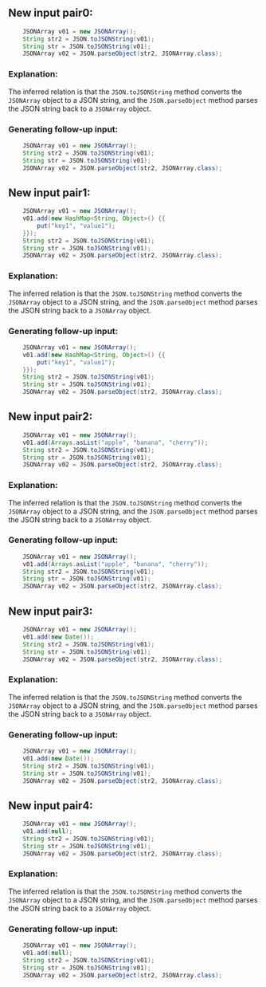 ## New input pair0:
```java
    JSONArray v01 = new JSONArray();
    String str2 = JSON.toJSONString(v01);
    String str = JSON.toJSONString(v01);
    JSONArray v02 = JSON.parseObject(str2, JSONArray.class);
```

### Explanation:
The inferred relation is that the `JSON.toJSONString` method converts the `JSONArray` object to a JSON string, and the `JSON.parseObject` method parses the JSON string back to a `JSONArray` object.

### Generating follow-up input:
```java
    JSONArray v01 = new JSONArray();
    String str2 = JSON.toJSONString(v01);
    String str = JSON.toJSONString(v01);
    JSONArray v02 = JSON.parseObject(str2, JSONArray.class);
```

## New input pair1:
```java
    JSONArray v01 = new JSONArray();
    v01.add(new HashMap<String, Object>() {{
        put("key1", "value1");
    }});
    String str2 = JSON.toJSONString(v01);
    String str = JSON.toJSONString(v01);
    JSONArray v02 = JSON.parseObject(str2, JSONArray.class);
```

### Explanation:
The inferred relation is that the `JSON.toJSONString` method converts the `JSONArray` object to a JSON string, and the `JSON.parseObject` method parses the JSON string back to a `JSONArray` object.

### Generating follow-up input:
```java
    JSONArray v01 = new JSONArray();
    v01.add(new HashMap<String, Object>() {{
        put("key1", "value1");
    }});
    String str2 = JSON.toJSONString(v01);
    String str = JSON.toJSONString(v01);
    JSONArray v02 = JSON.parseObject(str2, JSONArray.class);
```

## New input pair2:
```java
    JSONArray v01 = new JSONArray();
    v01.add(Arrays.asList("apple", "banana", "cherry"));
    String str2 = JSON.toJSONString(v01);
    String str = JSON.toJSONString(v01);
    JSONArray v02 = JSON.parseObject(str2, JSONArray.class);
```

### Explanation:
The inferred relation is that the `JSON.toJSONString` method converts the `JSONArray` object to a JSON string, and the `JSON.parseObject` method parses the JSON string back to a `JSONArray` object.

### Generating follow-up input:
```java
    JSONArray v01 = new JSONArray();
    v01.add(Arrays.asList("apple", "banana", "cherry"));
    String str2 = JSON.toJSONString(v01);
    String str = JSON.toJSONString(v01);
    JSONArray v02 = JSON.parseObject(str2, JSONArray.class);
```

## New input pair3:
```java
    JSONArray v01 = new JSONArray();
    v01.add(new Date());
    String str2 = JSON.toJSONString(v01);
    String str = JSON.toJSONString(v01);
    JSONArray v02 = JSON.parseObject(str2, JSONArray.class);
```

### Explanation:
The inferred relation is that the `JSON.toJSONString` method converts the `JSONArray` object to a JSON string, and the `JSON.parseObject` method parses the JSON string back to a `JSONArray` object.

### Generating follow-up input:
```java
    JSONArray v01 = new JSONArray();
    v01.add(new Date());
    String str2 = JSON.toJSONString(v01);
    String str = JSON.toJSONString(v01);
    JSONArray v02 = JSON.parseObject(str2, JSONArray.class);
```

## New input pair4:
```java
    JSONArray v01 = new JSONArray();
    v01.add(null);
    String str2 = JSON.toJSONString(v01);
    String str = JSON.toJSONString(v01);
    JSONArray v02 = JSON.parseObject(str2, JSONArray.class);
```

### Explanation:
The inferred relation is that the `JSON.toJSONString` method converts the `JSONArray` object to a JSON string, and the `JSON.parseObject` method parses the JSON string back to a `JSONArray` object.

### Generating follow-up input:
```java
    JSONArray v01 = new JSONArray();
    v01.add(null);
    String str2 = JSON.toJSONString(v01);
    String str = JSON.toJSONString(v01);
    JSONArray v02 = JSON.parseObject(str2, JSONArray.class);
```
